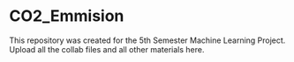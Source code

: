 # CO2_Emmision
This repository was created for the 5th Semester Machine Learning Project. Upload all the collab files and all other materials here.
